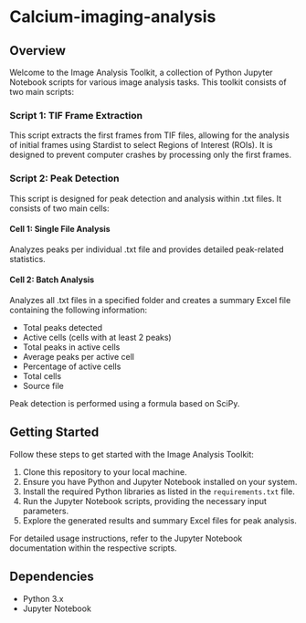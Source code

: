 # Calcium-imaging-analysis

## Overview

Welcome to the Image Analysis Toolkit, a collection of Python Jupyter Notebook scripts for various image analysis tasks. This toolkit consists of two main scripts:

### Script 1: TIF Frame Extraction

This script extracts the first frames from TIF files, allowing for the analysis of initial frames using Stardist to select Regions of Interest (ROIs). It is designed to prevent computer crashes by processing only the first frames.

### Script 2: Peak Detection

This script is designed for peak detection and analysis within .txt files. It consists of two main cells:

#### Cell 1: Single File Analysis

Analyzes peaks per individual .txt file and provides detailed peak-related statistics.

#### Cell 2: Batch Analysis

Analyzes all .txt files in a specified folder and creates a summary Excel file containing the following information:

- Total peaks detected
- Active cells (cells with at least 2 peaks)
- Total peaks in active cells
- Average peaks per active cell
- Percentage of active cells
- Total cells
- Source file

Peak detection is performed using a formula based on SciPy.

## Getting Started

Follow these steps to get started with the Image Analysis Toolkit:

1. Clone this repository to your local machine.
2. Ensure you have Python and Jupyter Notebook installed on your system.
3. Install the required Python libraries as listed in the `requirements.txt` file.
4. Run the Jupyter Notebook scripts, providing the necessary input parameters.
5. Explore the generated results and summary Excel files for peak analysis.

For detailed usage instructions, refer to the Jupyter Notebook documentation within the respective scripts.

## Dependencies

- Python 3.x
- Jupyter Notebook


